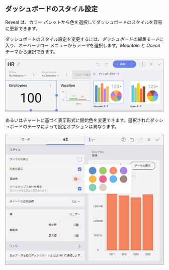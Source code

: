 ## ダッシュボードのスタイル設定

Reveal は、カラー パレットから色を選択してダッシュボードのスタイルを容易に更新できます。

ダッシュボードのスタイル設定を変更するには、*ダッシュボードの編集モード*に入り、オーバーフロー メニューから*テーマ*を選択します。*Mountain* と *Ocean* テーマから選択できます。

![Changing the dashboard theme](images/changing-theme-dashboard.png)

あるいはチャートに基づく表示形式に開始色を変更できます。選択されたダッシュボードのテーマによって設定オプションは異なります。

![Changing the start color of a visualization](images/change-visualization-start-color.png)
